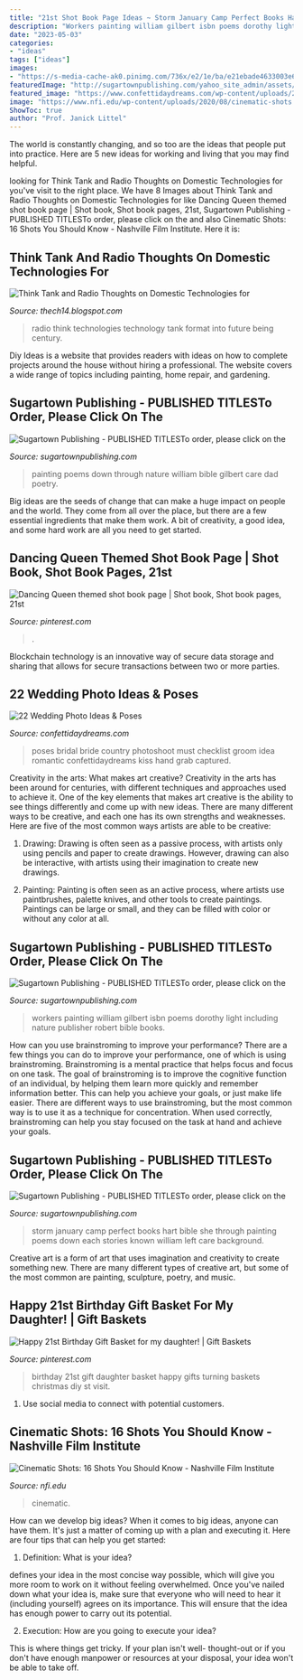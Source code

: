 ```yaml
---
title: "21st Shot Book Page Ideas ~ Storm January Camp Perfect Books Hart Bible She Through Painting Poems Down Each Stories Known William Left Care Background"
description: "Workers painting william gilbert isbn poems dorothy light including nature publisher robert bible books"
date: "2023-05-03"
categories:
- "ideas"
tags: ["ideas"]
images:
- "https://s-media-cache-ak0.pinimg.com/736x/e2/1e/ba/e21ebade4633003e64edb2abd8250de6.jpg"
featuredImage: "http://sugartownpublishing.com/yahoo_site_admin/assets/images/Cathy-Dana-cover_sm.89183628_std.jpg"
featured_image: "https://www.confettidaydreams.com/wp-content/uploads/2014/04/Powder-Blue-Lace-Succulent-Wedding-Nutcracker-Country-Retreat-020.jpg"
image: "https://www.nfi.edu/wp-content/uploads/2020/08/cinematic-shots.jpeg"
ShowToc: true
author: "Prof. Janick Littel"
---
```



The world is constantly changing, and so too are the ideas that people put into practice. Here are 5 new ideas for working and living that you may find helpful.

	

		
looking for Think Tank and Radio Thoughts on Domestic Technologies for you've visit to the right place. We have 8 Images about Think Tank and Radio Thoughts on Domestic Technologies for like Dancing Queen themed shot book page | Shot book, Shot book pages, 21st, Sugartown Publishing - PUBLISHED TITLESTo order, please click on the and also Cinematic Shots: 16 Shots You Should Know - Nashville Film Institute. Here it is:
		
    
## Think Tank And Radio Thoughts On Domestic Technologies For

<img loading=lazy src="http://4.bp.blogspot.com/-qcxLXNT3oQw/UMRsbT30FhI/AAAAAAAAAGI/GbbskLG5Yeo/s1600/473831511tecnology.jpg" onerror="this.onerror=null;this.src='https://tse3.mm.bing.net/th?id=OIP.6Or9hJtTzQId568OSKP40gHaCL&amp;pid=15.1';" alt="Think Tank and Radio Thoughts on Domestic Technologies for">

_Source: thech14.blogspot.com_

>radio think technologies technology tank format into future being century. 

	

Diy Ideas is a website that provides readers with ideas on how to complete projects around the house without hiring a professional. The website covers a wide range of topics including painting, home repair, and gardening. 

    
## Sugartown Publishing - PUBLISHED TITLESTo Order, Please Click On The

<img loading=lazy src="http://sugartownpublishing.com/yahoo_site_admin/assets/images/Cathy-Dana-cover_sm.89183628_std.jpg" onerror="this.onerror=null;this.src='https://tse4.mm.bing.net/th?id=OIP.31-AppI3G-nZ9WYDicoiEwAAAA&amp;pid=15.1';" alt="Sugartown Publishing - PUBLISHED TITLESTo order, please click on the">

_Source: sugartownpublishing.com_

>painting poems down through nature william bible gilbert care dad poetry. 

	

Big ideas are the seeds of change that can make a huge impact on people and the world. They come from all over the place, but there are a few essential ingredients that make them work. A bit of creativity, a good idea, and some hard work are all you need to get started.

    
## Dancing Queen Themed Shot Book Page | Shot Book, Shot Book Pages, 21st

<img loading=lazy src="https://i.pinimg.com/originals/6b/92/8b/6b928b6b14ea5c60d9e2a22a23014ae1.jpg" onerror="this.onerror=null;this.src='https://tse4.mm.bing.net/th?id=OIP.2L1PXMW_Dgfra5CE42OzggHaJ4&amp;pid=15.1';" alt="Dancing Queen themed shot book page | Shot book, Shot book pages, 21st">

_Source: pinterest.com_

>. 

	

Blockchain technology is an innovative way of secure data storage and sharing that allows for secure transactions between two or more parties.

    
## 22 Wedding Photo Ideas &amp; Poses

<img loading=lazy src="https://www.confettidaydreams.com/wp-content/uploads/2014/04/Powder-Blue-Lace-Succulent-Wedding-Nutcracker-Country-Retreat-020.jpg" onerror="this.onerror=null;this.src='https://tse1.mm.bing.net/th?id=OIP.8xeC8Li4O8T6hHg5hGq_RAHaLH&amp;pid=15.1';" alt="22 Wedding Photo Ideas &amp; Poses">

_Source: confettidaydreams.com_

>poses bridal bride country photoshoot must checklist groom idea romantic confettidaydreams kiss hand grab captured. 

	

Creativity in the arts: What makes art creative?
Creativity in the arts has been around for centuries, with different techniques and approaches used to achieve it. One of the key elements that makes art creative is the ability to see things differently and come up with new ideas. There are many different ways to be creative, and each one has its own strengths and weaknesses. Here are five of the most common ways artists are able to be creative: 
1. Drawing: Drawing is often seen as a passive process, with artists only using pencils and paper to create drawings. However, drawing can also be interactive, with artists using their imagination to create new drawings.

2. Painting: Painting is often seen as an active process, where artists use paintbrushes, palette knives, and other tools to create paintings. Paintings can be large or small, and they can be filled with color or without any color at all.

    
## Sugartown Publishing - PUBLISHED TITLESTo Order, Please Click On The

<img loading=lazy src="http://sugartownpublishing.com/yahoo_site_admin/assets/images/Workers_comp_cover_300_dpi.69125142_std.jpg" onerror="this.onerror=null;this.src='https://tse4.mm.bing.net/th?id=OIP.53Egvqji2pXJa0mJqwiecgAAAA&amp;pid=15.1';" alt="Sugartown Publishing - PUBLISHED TITLESTo order, please click on the">

_Source: sugartownpublishing.com_

>workers painting william gilbert isbn poems dorothy light including nature publisher robert bible books. 

	

How can you use brainstroming to improve your performance?
There are a few things you can do to improve your performance, one of which is using brainstroming. Brainstroming is a mental practice that helps focus and focus on one task. The goal of brainstroming is to improve the cognitive function of an individual, by helping them learn more quickly and remember information better. This can help you achieve your goals, or just make life easier. There are different ways to use brainstroming, but the most common way is to use it as a technique for concentration. When used correctly, brainstroming can help you stay focused on the task at hand and achieve your goals.

    
## Sugartown Publishing - PUBLISHED TITLESTo Order, Please Click On The

<img loading=lazy src="http://sugartownpublishing.com/yahoo_site_admin/assets/images/Hart-cover-sm1.45135441_std.jpg" onerror="this.onerror=null;this.src='https://tse2.mm.bing.net/th?id=OIP.sK4jhMR9s20q_eeK6SKTIQAAAA&amp;pid=15.1';" alt="Sugartown Publishing - PUBLISHED TITLESTo order, please click on the">

_Source: sugartownpublishing.com_

>storm january camp perfect books hart bible she through painting poems down each stories known william left care background. 

	

Creative art is a form of art that uses imagination and creativity to create something new. There are many different types of creative art, but some of the most common are painting, sculpture, poetry, and music.

    
## Happy 21st Birthday Gift Basket For My Daughter! | Gift Baskets

<img loading=lazy src="https://s-media-cache-ak0.pinimg.com/736x/e2/1e/ba/e21ebade4633003e64edb2abd8250de6.jpg" onerror="this.onerror=null;this.src='https://tse4.mm.bing.net/th?id=OIP.GfXz30sZdMMsFV3BAhWYTgHaJ6&amp;pid=15.1';" alt="Happy 21st Birthday Gift Basket for my daughter! | Gift Baskets">

_Source: pinterest.com_

>birthday 21st gift daughter basket happy gifts turning baskets christmas diy st visit. 

	

1. Use social media to connect with potential customers.

    
## Cinematic Shots: 16 Shots You Should Know - Nashville Film Institute

<img loading=lazy src="https://www.nfi.edu/wp-content/uploads/2020/08/cinematic-shots.jpeg" onerror="this.onerror=null;this.src='https://tse2.mm.bing.net/th?id=OIP.P5PccpAYLWNyTE8l9OXdHQHaK9&amp;pid=15.1';" alt="Cinematic Shots: 16 Shots You Should Know - Nashville Film Institute">

_Source: nfi.edu_

>cinematic. 

	

How can we develop big ideas?
When it comes to big ideas, anyone can have them. It's just a matter of coming up with a plan and executing it. Here are four tips that can help you get started:
1. Definition: What is your idea?

 defines your idea in the most concise way possible, which will give you more room to work on it without feeling overwhelmed. Once you've nailed down what your idea is, make sure that everyone who will need to hear it (including yourself) agrees on its importance. This will ensure that the idea has enough power to carry out its potential.

2. Execution: How are you going to execute your idea?

This is where things get tricky. If your plan isn't well- thought-out or if you don't have enough manpower or resources at your disposal, your idea won't be able to take off.

